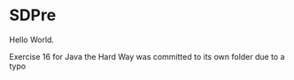 # SDPre

Hello World.

Exercise 16 for Java the Hard Way was committed to its own folder due to a typo
